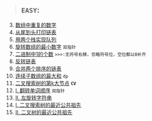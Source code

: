 > ## `EASY`:

03. [数组中重复的数字](easy/offer3.java)
06. [从尾到头打印链表](easy/offer6.java)
09. [用两个栈实现队列](easy/CQueue.java)
11. [旋转数组的最小数字](easy/offer11.java) `双指针`
15. [二进制中1的个数](easy/offer15.java) `>>>:无符号右移，忽略符号位，空位都以0补齐`
24. [反转链表](easy/offer24.java)
25. [合并两个排序的链表](easy/offer25.java)
42. [连续子数组的最大和](easy/offer42.java) `dp`
54. [二叉搜索树的第k大节点](easy/offer54.java) **`CV`**
58. [I. 翻转单词顺序](easy/offer58A.java) `双指针`
58. [II. 左旋转字符串](easy/offer58B.java)
68. [I. 二叉搜索树的最近公共祖先](easy/offer68A.java)
68. [II. 二叉树的最近公共祖先](easy/offer68B.java)